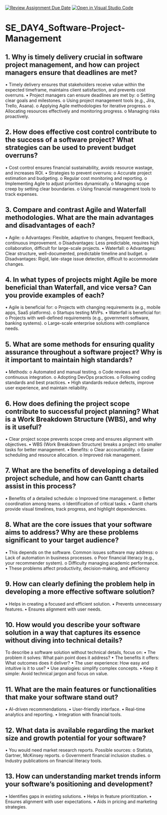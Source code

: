 [![Review Assignment Due Date](https://classroom.github.com/assets/deadline-readme-button-22041afd0340ce965d47ae6ef1cefeee28c7c493a6346c4f15d667ab976d596c.svg)](https://classroom.github.com/a/9pw6JKcu)
[![Open in Visual Studio Code](https://classroom.github.com/assets/open-in-vscode-2e0aaae1b6195c2367325f4f02e2d04e9abb55f0b24a779b69b11b9e10269abc.svg)](https://classroom.github.com/online_ide?assignment_repo_id=18468003&assignment_repo_type=AssignmentRepo)
# SE_DAY4_Software-Project-Management
## 1. Why is timely delivery crucial in software project management, and how can project managers ensure that deadlines are met?
•	Timely delivery ensures that stakeholders receive value within the expected timeframe, maintains client satisfaction, and prevents cost overruns.
•	Project managers can ensure deadlines are met by:
      o	Setting clear goals and milestones.
      o	Using project management tools (e.g., Jira, Trello, Asana).
      o	Applying Agile methodologies for iterative progress.
      o	Allocating resources effectively and monitoring progress.
      o	Managing risks proactively.

## 2. How does effective cost control contribute to the success of a software project? What strategies can be used to prevent budget overruns?
•	Cost control ensures financial sustainability, avoids resource wastage, and increases ROI.
•	Strategies to prevent overruns:
      o	Accurate project estimation and budgeting.
      o	Regular cost monitoring and reporting.
      o	Implementing Agile to adjust priorities dynamically.
      o	Managing scope creep by setting clear boundaries.
      o	Using financial management tools to track expenses.

## 3. Compare and contrast Agile and Waterfall methodologies. What are the main advantages and disadvantages of each?
•	Agile:
    o	Advantages: Flexible, adaptive to changes, frequent feedback, continuous improvement.
    o	Disadvantages: Less predictable, requires high collaboration, difficult for large-scale projects.
•	Waterfall:
    o	Advantages: Clear structure, well-documented, predictable timeline and budget.
    o	Disadvantages: Rigid, late-stage issue detection, difficult to accommodate changes.

## 4. In what types of projects might Agile be more beneficial than Waterfall, and vice versa? Can you provide examples of each?
•	Agile is beneficial for:
    o	Projects with changing requirements (e.g., mobile apps, SaaS platforms).
    o	Startups testing MVPs.
•	Waterfall is beneficial for:
    o	Projects with well-defined requirements (e.g., government software, banking systems).
    o	Large-scale enterprise solutions with compliance needs.

## 5. What are some methods for ensuring quality assurance throughout a software project? Why is it important to maintain high standards?
•	Methods:
    o	Automated and manual testing.
    o	Code reviews and continuous integration.
    o	Adopting DevOps practices.
    o	Following coding standards and best practices.
•	High standards reduce defects, improve user experience, and maintain reliability.

## 6. How does defining the project scope contribute to successful project planning? What is a Work Breakdown Structure (WBS), and why is it useful?
•	Clear project scope prevents scope creep and ensures alignment with objectives.
•	WBS (Work Breakdown Structure) breaks a project into smaller tasks for better management.
•	Benefits:
    o	Clear accountability.
    o	Easier scheduling and resource allocation.
    o	Improved risk management.

## 7. What are the benefits of developing a detailed project schedule, and how can Gantt charts assist in this process?
•	Benefits of a detailed schedule:
    o	Improved time management.
    o	Better coordination among teams.
    o	Identification of critical tasks.
•	Gantt charts provide visual timelines, track progress, and highlight dependencies.

## 8. What are the core issues that your software aims to address? Why are these problems significant to your target audience?
•	This depends on the software. Common issues software may address:
    o	Lack of automation in business processes.
    o	Poor financial literacy (e.g., your recommender system).
    o	Difficulty managing academic performance.
•	These problems affect productivity, decision-making, and efficiency

## 9. How can clearly defining the problem help in developing a more effective software solution?
•	Helps in creating a focused and efficient solution.
•	Prevents unnecessary features.
•	Ensures alignment with user needs.

## 10. How would you describe your software solution in a way that captures its essence without diving into technical details?
To describe a software solution without technical details, focus on:
  •	The problem it solves: What pain point does it address?
  •	The benefits it offers: What outcomes does it deliver?
  •	The user experience: How easy and intuitive is it to use?
  •	Use analogies: simplify complex concepts.
  •	Keep it simple: Avoid technical jargon and focus on value.

## 11. What are the main features or functionalities that make your software stand out?
•	AI-driven recommendations.
•	User-friendly interface.
•	Real-time analytics and reporting.
•	Integration with financial tools.

## 12. What data is available regarding the market size and growth potential for your software?
•	You would need market research reports. Possible sources:
  o	Statista, Gartner, McKinsey reports.
  o	Government financial inclusion studies.
  o	Industry publications on financial literacy tools.

## 13. How can understanding market trends inform your software’s positioning and development?
•	Identifies gaps in existing solutions.
•	Helps in feature prioritization.
•	Ensures alignment with user expectations.
•	Aids in pricing and marketing strategies.

